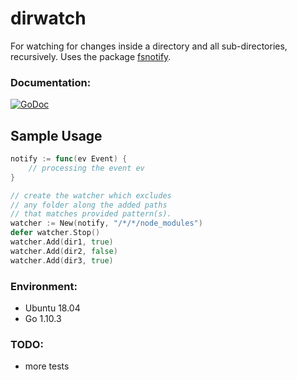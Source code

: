 # dirwatch
For watching for changes inside a directory and all sub-directories, recursively. Uses the package [fsnotify](https://github.com/fsnotify/fsnotify).

### Documentation:

[![GoDoc](https://godoc.org/github.com/dc0d/dirwatch?status.svg)](https://godoc.org/github.com/dc0d/dirwatch)

## Sample Usage

```go
notify := func(ev Event) {
	// processing the event ev
}

// create the watcher which excludes
// any folder along the added paths
// that matches provided pattern(s).
watcher := New(notify, "/*/*/node_modules")
defer watcher.Stop()
watcher.Add(dir1, true)
watcher.Add(dir2, false)
watcher.Add(dir3, true)
```

### Environment:
* Ubuntu 18.04
* Go 1.10.3

### TODO:
* more tests